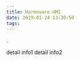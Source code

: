 ```yaml
---
title: Harmoware-HMI
date: 2019-01-24 13:30:50
tags:
---
```

.
<!-- more -->
detail info1
detail info2
